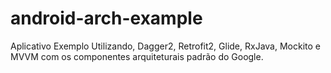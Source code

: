 # android-arch-example
Aplicativo Exemplo Utilizando, Dagger2, Retrofit2, Glide, RxJava, Mockito e MVVM com os componentes arquiteturais padrão do Google.
